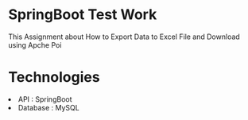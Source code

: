# SpringBoot Test Work
This Assignment about How to Export Data to Excel File and Download using Apche Poi

# Technologies

<li>API : SpringBoot </li>
<li>Database : MySQL </li>


